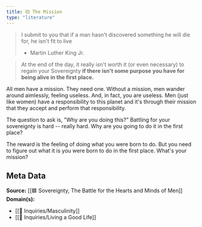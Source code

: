 ```yaml
---
title: 🟨 The Mission
type: "literature"
---
```


> I submit to you that if a man hasn't discovered something he will die for, he isn't fit to live
> - Martin Luther King Jr.

> At the end of the day, it really isn't worth it (or even necessary) to regain your Sovereignty **if there isn't some purpose you have for being alive in the first place.**

All men have a mission. They need one. Without a mission, men wander around aimlessly, feeling useless. And, in fact, you are useless. Men (just like women) have a responsibility to this planet and it's through their mission that they accept and perform that responsibility.

The question to ask is, "Why are you doing this?" Battling for your sovereignty is hard -- really hard. Why are you going to do it in the first place?

The reward is the feeling of doing what you were born to do. But you need to figure out what it is you were born to do in the first place. What's your mission?

## Meta Data

**Source:** [[🟦 Sovereignty, The Battle for the Hearts and Minds of Men]]
**Domain(s):**
- [[🔎 Inquiries/Masculinity]]
- [[🔎 Inquiries/Living a Good Life]]
